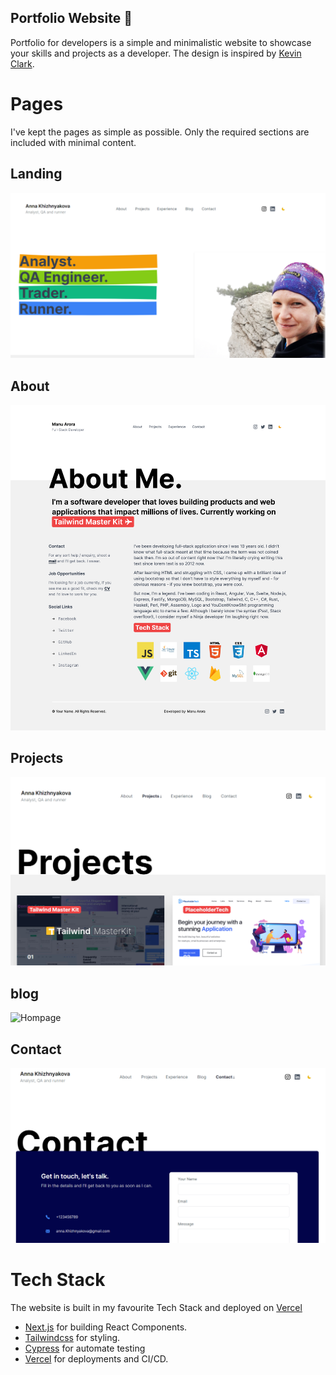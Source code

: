 ## Portfolio Website 💯

Portfolio for developers is a simple and minimalistic website to showcase your skills and projects as a developer. The design is inspired by [Kevin Clark](https://kevinclark.ca).

# Pages

I've kept the pages as simple as possible. Only the required sections are included with minimal content.

## Landing

![Hompage](https://github.com/AnnaKh85/MyPortfolioSite/blob/master/demo-images/home.png)

## About

![Hompage](https://github.com/AnnaKh85/MyPortfolioSite/blob/master/demo-images/about.png)

## Projects

![Hompage](https://github.com/AnnaKh85/MyPortfolioSite/blob/master/demo-images/projects.png)

## blog

![Hompage](https:blogpageimage)

## Contact

![Hompage](https://github.com/AnnaKh85/MyPortfolioSite/blob/master/demo-images/contact.png)

# Tech Stack

The website is built in my favourite Tech Stack and deployed on [Vercel](https://vercel.com)

- [Next.js](https://nextjs.org) for building React Components.
- [Tailwindcss](https://tailwindcss.com) for styling.
- [Cypress](https://www.cypress.io/) for automate testing
- [Vercel](https://vercel.com) for deployments and CI/CD.